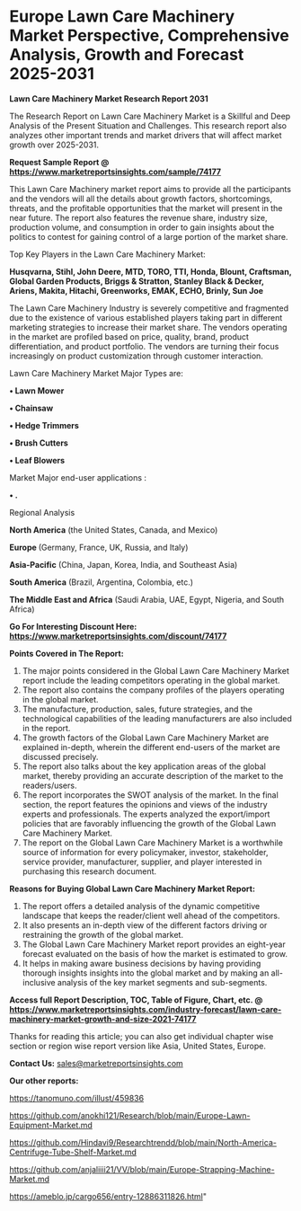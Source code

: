 # Europe Lawn Care Machinery Market Perspective, Comprehensive Analysis, Growth and Forecast 2025-2031

<strong>Lawn Care Machinery Market Research Report 2031</strong>

The Research Report on Lawn Care Machinery Market is a Skillful and Deep Analysis of the Present Situation and Challenges. This research report also analyzes other important trends and market drivers that will affect market growth over 2025-2031.

<strong>Request Sample Report @ <a href=https://www.marketreportsinsights.com/sample/74177>https://www.marketreportsinsights.com/sample/74177</a></strong>

This Lawn Care Machinery market report aims to provide all the participants and the vendors will all the details about growth factors, shortcomings, threats, and the profitable opportunities that the market will present in the near future. The report also features the revenue share, industry size, production volume, and consumption in order to gain insights about the politics to contest for gaining control of a large portion of the market share.

Top Key Players in the Lawn Care Machinery Market:

<strong>Husqvarna, Stihl, John Deere, MTD, TORO, TTI, Honda, Blount, Craftsman, Global Garden Products, Briggs & Stratton, Stanley Black & Decker, Ariens, Makita, Hitachi, Greenworks, EMAK, ECHO, Brinly, Sun Joe</strong>

The Lawn Care Machinery Industry is severely competitive and fragmented due to the existence of various established players taking part in different marketing strategies to increase their market share. The vendors operating in the market are profiled based on price, quality, brand, product differentiation, and product portfolio. The vendors are turning their focus increasingly on product customization through customer interaction.

Lawn Care Machinery Market Major Types are:

<strong>• Lawn Mower

• Chainsaw

• Hedge Trimmers

• Brush Cutters

• Leaf Blowers</strong>

Market Major end-user applications :

<strong>• .</strong>

Regional Analysis

</u><strong><b>North America</b></strong> (the United States, Canada, and Mexico)

<strong><b>Europe </b></strong>(Germany, France, UK, Russia, and Italy)

<strong><b>Asia-Pacific</b></strong> (China, Japan, Korea, India, and Southeast Asia)

<strong><b>South America</b></strong> (Brazil, Argentina, Colombia, etc.)

<strong><b>The Middle East and Africa</b></strong> (Saudi Arabia, UAE, Egypt, Nigeria, and South Africa)

<strong>Go For Interesting Discount Here: <a href=https://www.marketreportsinsights.com/discount/74177>https://www.marketreportsinsights.com/discount/74177</a></strong>

<strong>Points Covered in The Report:</strong>
<ol>
  <li>The major points considered in the Global Lawn Care Machinery Market report include the leading competitors operating in the global market.</li>
  <li>The report also contains the company profiles of the players operating in the global market.</li>
  <li>The manufacture, production, sales, future strategies, and the technological capabilities of the leading manufacturers are also included in the report.</li>
  <li>The growth factors of the Global Lawn Care Machinery Market are explained in-depth, wherein the different end-users of the market are discussed precisely.</li>
  <li>The report also talks about the key application areas of the global market, thereby providing an accurate description of the market to the readers/users.</li>
  <li>The report incorporates the SWOT analysis of the market. In the final section, the report features the opinions and views of the industry experts and professionals. The experts analyzed the export/import policies that are favorably influencing the growth of the Global Lawn Care Machinery Market.</li>
  <li>The report on the Global Lawn Care Machinery Market is a worthwhile source of information for every policymaker, investor, stakeholder, service provider, manufacturer, supplier, and player interested in purchasing this research document.</li>
</ol>
<strong>Reasons for Buying Global Lawn Care Machinery Market Report:</strong>

<ol>
  <li>The report offers a detailed analysis of the dynamic competitive landscape that keeps the reader/client well ahead of the competitors.</li>
  <li>It also presents an in-depth view of the different factors driving or restraining the growth of the global market.</li>
  <li>The Global Lawn Care Machinery Market report provides an eight-year forecast evaluated on the basis of how the market is estimated to grow.</li>
  <li>It helps in making aware business decisions by having providing thorough insights insights into the global market and by making an all-inclusive analysis of the key market segments and sub-segments.</li>
</ol>
<strong>Access full Report Description, TOC, Table of Figure, Chart, etc. @ <a href=https://www.marketreportsinsights.com/industry-forecast/lawn-care-machinery-market-growth-and-size-2021-74177>https://www.marketreportsinsights.com/industry-forecast/lawn-care-machinery-market-growth-and-size-2021-74177</a></strong>


Thanks for reading this article; you can also get individual chapter wise section or region wise report version like Asia, United States, Europe.

<strong>Contact Us:</strong>
sales@marketreportsinsights.com

<strong>Our other reports:</strong>

<a href=https://tanomuno.com/illust/459836>https://tanomuno.com/illust/459836</a>

<a href=https://github.com/anokhi121/Research/blob/main/Europe-Lawn-Equipment-Market.md>https://github.com/anokhi121/Research/blob/main/Europe-Lawn-Equipment-Market.md</a>

<a href=https://github.com/Hindavi9/Researchtrendd/blob/main/North-America-Centrifuge-Tube-Shelf-Market.md>https://github.com/Hindavi9/Researchtrendd/blob/main/North-America-Centrifuge-Tube-Shelf-Market.md</a>

<a href=https://github.com/anjaliiii21/VV/blob/main/Europe-Strapping-Machine-Market.md>https://github.com/anjaliiii21/VV/blob/main/Europe-Strapping-Machine-Market.md</a>

<a href=https://ameblo.jp/cargo656/entry-12886311826.html>https://ameblo.jp/cargo656/entry-12886311826.html</a>"
